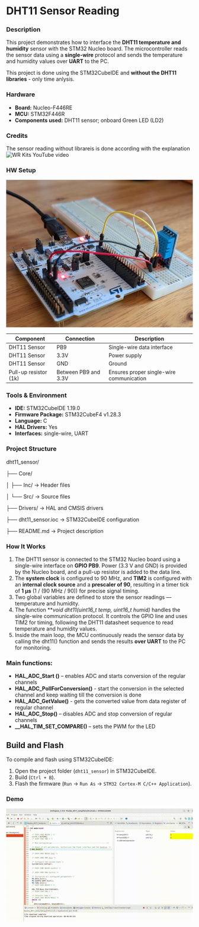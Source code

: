 # DHT11 Sensor Reading

### Description
This project demonstrates how to interface the **DHT11 temperature and humidity** sensor with the STM32 Nucleo board. The microcontroller reads the sensor data using a **single-wire** protocol and sends the temperature and humidity values over **UART** to the PC.

This project is done using the STM32CubeIDE and **without the DHT11 libraries** - only time anlysis.

### Hardware
- **Board:** Nucleo-F446RE
- **MCU:** STM32F446R
- **Components used:** DHT11 sensor; onboard Green LED (LD2)

### Credits
The sensor reading without librareis is done according with the explanation ![WR Kits YouTube video](https://www.youtube.com/watch?v=FgD4-Oh3gKs)

### HW Setup
![DHT Sensor](images/dht11_sensor.jpg)

| Component        | Connection           | Description                              |
| ---------------- | -------------------- | ---------------------------------------- |
| DHT11 Sensor     | PB9                  | Single-wire data interface               |
| DHT11 Sensor     | 3.3V                 | Power supply                             |
| DHT11 Sensor     | GND                  | Ground                                   |
| Pull-up resistor (1k) | Between PB9 and 3.3V | Ensures proper single-wire communication |


### Tools & Environment
- **IDE:** STM32CubeIDE 1.19.0
- **Firmware Package:** STM32CubeF4 v1.28.3 
- **Language:** C
- **HAL Drivers:** Yes
- **Interfaces:** single-wire, UART

### Project Structure
dht11_sensor/

├── Core/

│ ├── Inc/ → Header files

│ └── Src/ → Source files 

├── Drivers/ → HAL and CMSIS drivers 

├── dht11_sensor.ioc → STM32CubeIDE configuration 

├── README.md → Project description 


### How It Works
1. The DHT11 sensor is connected to the STM32 Nucleo board using a single-wire interface on **GPIO PB9**. Power (3.3 V and GND) is provided by the Nucleo board, and a pull-up resistor is added to the data line.
2. The **system clock** is configured to 90 MHz, and **TIM2** is configured with an **internal clock source** and a **prescaler of 90**, resulting in a timer tick of **1 µs** (1 / (90 MHz / 90)) for precise signal timing.
3. Two global variables are defined to store the sensor readings — temperature and humidity. 
4. The function ***void dht11(uint16_t *temp, uint16_t *humid)*** handles the single-wire communication protocol. It controls the GPIO line and uses TIM2 for timing, following the DHT11 datasheet sequence to read temperature and humidity values.
5. Inside the main loop, the MCU continuously reads the sensor data by calling the dht11() function and sends the results **over UART** to the PC for monitoring.
  
  
### Main functions:
- **HAL_ADC_Start ()** – enables ADC and starts conversion of the regular channels
- **HAL_ADC_PollForConversion()** - start the conversion in the selected channel and keep waiting till the conversion is done
- **HAL_ADC_GetValue()** - gets the converted value from data register of regular channel
- **HAL_ADC_Stop()** – disables ADC and stop conversion of regular channels 
- **__HAL_TIM_SET_COMPARE()** – sets the PWM for the LED

  
## Build and Flash

To compile and flash using STM32CubeIDE:
1. Open the project folder (`dht11_sensor`) in STM32CubeIDE.
2. Build (`Ctrl + B`).
3. Flash the firmware (`Run` → `Run As` → `STM32 Cortex-M C/C++ Application`).

### Demo
![dht11_sensor](images/dht11_sensor.gif)
